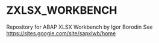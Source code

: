 # ZXLSX_WORKBENCH
Repository for ABAP XLSX Workbench by Igor Borodin
See https://sites.google.com/site/sapxlwb/home
